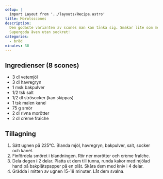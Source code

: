 ```yaml
---
setup: |
  import Layout from '../layouts/Recipe.astro'
title: Morotsscones
description:
  Den godaste varianten av scones man kan tänka sig. Smakar lite som morotskaka.
  Supergoda även utan sockret!
categories:
  - bröd
minutes: 30
---
```


## Ingredienser (8 scones)

- 3 dl vetemjöl
- 3 dl havregryn
- 1 msk bakpulver
- 1/2 tsk salt
- 1/2 dl strösocker (kan skippas)
- 1 tsk malen kanel
- 75 g smör
- 2 dl rivna morötter
- 2 dl crème fraîche

## Tillagning

1. Sätt ugnen på 225°C. Blanda mjöl, havregryn, bakpulver, salt, socker och
   kanel.
1. Finfördela smöret i blandningen. Rör ner morötter och crème fraîche.
1. Dela degen i 2 delar. Platta ut dem till tunna, runda kakor med mjölad hand
   på bakplåtspapper på en plåt. Skåra dem med kniv i 4 delar.
1. Grädda i mitten av ugnen 15-18 minuter. Låt dem svalna.
